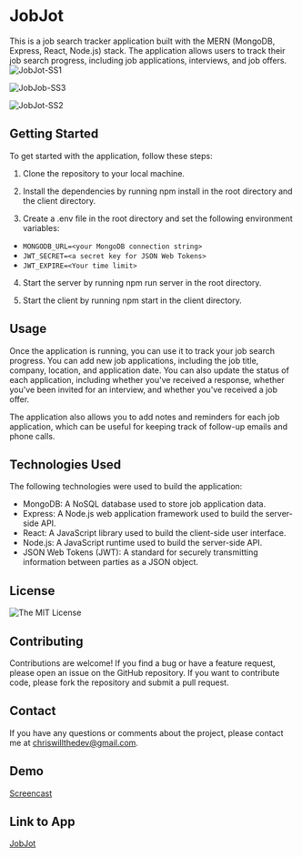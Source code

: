 # JobJot

This is a job search tracker application built with the MERN (MongoDB, Express, React, Node.js) stack. The application allows users to track their job search progress, including job applications, interviews, and job offers.
![JobJot-SS1](https://user-images.githubusercontent.com/103149149/233178458-134ca202-bfe7-4625-8d3c-f7302ae6c364.png)

![JobJob-SS3](https://user-images.githubusercontent.com/103149149/233178509-f0651381-0f03-40af-96ea-4476c585b804.png)


![JobJot-SS2](https://user-images.githubusercontent.com/103149149/233178545-7c8ac3b5-fbd3-43c3-b2aa-2b07ec3a6dd2.png)



## Getting Started

To get started with the application, follow these steps:

1. Clone the repository to your local machine.

2. Install the dependencies by running npm install in the root directory and the client directory.
3. Create a .env file in the root directory and set the following environment variables:


* `MONGODB_URL=<your MongoDB connection string>`
* `JWT_SECRET=<a secret key for JSON Web Tokens>`
* `JWT_EXPIRE=<Your time limit>`

4. Start the server by running npm run server in the root directory.

5. Start the client by running npm start in the client directory.


## Usage
Once the application is running, you can use it to track your job search progress. You can add new job applications, including the job title, company, location, and application date. You can also update the status of each application, including whether you've received a response, whether you've been invited for an interview, and whether you've received a job offer.

The application also allows you to add notes and reminders for each job application, which can be useful for keeping track of follow-up emails and phone calls.

## Technologies Used

The following technologies were used to build the application:

* MongoDB: A NoSQL database used to store job application data.
* Express: A Node.js web application framework used to build the server-side API.
* React: A JavaScript library used to build the client-side user interface.
* Node.js: A JavaScript runtime used to build the server-side API.
* JSON Web Tokens (JWT): A standard for securely transmitting information between parties as a JSON object.

## License

![The MIT License](https://img.shields.io/badge/license-MIT-green)

## Contributing

Contributions are welcome! If you find a bug or have a feature request, please open an issue on the GitHub repository. If you want to contribute code, please fork the repository and submit a pull request.

## Contact
If you have any questions or comments about the project, please contact me at chriswillthedev@gmail.com.

## Demo
[Screencast](https://watch.screencastify.com/v/KaVjnXhZ8AMI0pu5n34e)

## Link to App
[JobJot](https://jobjot.onrender.com/)
